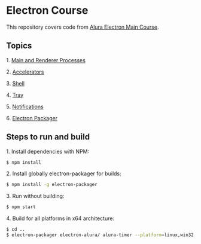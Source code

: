 # Electron Course

This repository covers code from [Alura Electron Main Course](https://cursos.alura.com.br/course/electron).

## Topics

1\. [Main and Renderer Processes](https://codeburst.io/deep-dive-into-electrons-main-and-renderer-processes-7a9599d5c9e2?gi=28f3c515c99a)

2\. [Accelerators](https://github.com/electron/electron/blob/master/docs/api/accelerator.md)

3\. [Shell](https://github.com/electron/electron/blob/master/docs/api/shell.md)

4\. [Tray](https://github.com/electron/electron/blob/master/docs/api/tray.md)

5\. [Notifications](https://electronjs.org/docs/tutorial/notifications)

6\. [Electron Packager](https://github.com/electron-userland/electron-packager)

## Steps to run and build

1\. Install dependencies with NPM:

```bash
$ npm install
```

2\. Install globally electron-packager for builds:

```bash
$ npm install -g electron-packager
```

3\. Run without building:

```bash
$ npm start
```

4\. Build for all platforms in x64 architecture:

```bash
$ cd ..
$ electron-packager electron-alura/ alura-timer --platform=linux,win32,darwin --arch=x64 --icon=electron-alura/icon/icon
```